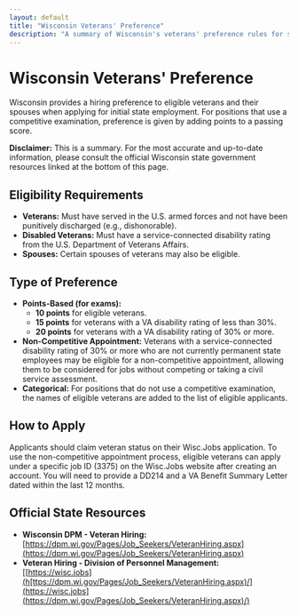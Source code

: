 ```yaml
---
layout: default
title: "Wisconsin Veterans' Preference"
description: "A summary of Wisconsin's veterans' preference rules for state employment."
---
```


# Wisconsin Veterans' Preference

Wisconsin provides a hiring preference to eligible veterans and their spouses when applying for initial state employment. For positions that use a competitive examination, preference is given by adding points to a passing score.

**Disclaimer:** This is a summary. For the most accurate and up-to-date information, please consult the official Wisconsin state government resources linked at the bottom of this page.

## Eligibility Requirements

*   **Veterans:** Must have served in the U.S. armed forces and not have been punitively discharged (e.g., dishonorable).
*   **Disabled Veterans:** Must have a service-connected disability rating from the U.S. Department of Veterans Affairs.
*   **Spouses:** Certain spouses of veterans may also be eligible.

## Type of Preference

*   **Points-Based (for exams):**
    *   **10 points** for eligible veterans.
    *   **15 points** for veterans with a VA disability rating of less than 30%.
    *   **20 points** for veterans with a VA disability rating of 30% or more.
*   **Non-Competitive Appointment:** Veterans with a service-connected disability rating of 30% or more who are not currently permanent state employees may be eligible for a non-competitive appointment, allowing them to be considered for jobs without competing or taking a civil service assessment.
*   **Categorical:** For positions that do not use a competitive examination, the names of eligible veterans are added to the list of eligible applicants.

## How to Apply

Applicants should claim veteran status on their Wisc.Jobs application. To use the non-competitive appointment process, eligible veterans can apply under a specific job ID (3375) on the Wisc.Jobs website after creating an account. You will need to provide a DD214 and a VA Benefit Summary Letter dated within the last 12 months.

## Official State Resources

*   **Wisconsin DPM - Veteran Hiring:** [https://dpm.wi.gov/Pages/Job_Seekers/VeteranHiring.aspx](https://dpm.wi.gov/Pages/Job_Seekers/VeteranHiring.aspx)
*   **Veteran Hiring - Division of Personnel Management:** [[https://wisc.jobs](h[ttps://dpm.wi.gov/Pages/Job_Seekers/VeteranHiring.aspx)/](https://wisc.jobs](https://dpm.wi.gov/Pages/Job_Seekers/VeteranHiring.aspx)/)
